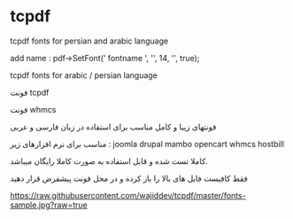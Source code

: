 # tcpdf
tcpdf fonts for persian and arabic language

add name : 
pdf->SetFont(' fontname ', '', 14, '', true);

tcpdf fonts for arabic / persian language

فونت tcpdf

فونت whmcs

فونتهای زیبا و کامل مناسب برای استفاده در زبان فارسی و عربی

مناسب برای نرم افزارهای زیر :
joomla
drupal
mambo
opencart
whmcs
hostbill
  
کاملا تست شده و قابل استفاده به صورت کاملا رایگان میباشد.

فقط کافیست فایل های بالا را باز کرده و در محل فونت پیشفرض قرار دهید

https://raw.githubusercontent.com/wajiddev/tcpdf/master/fonts-sample.jpg?raw=true
